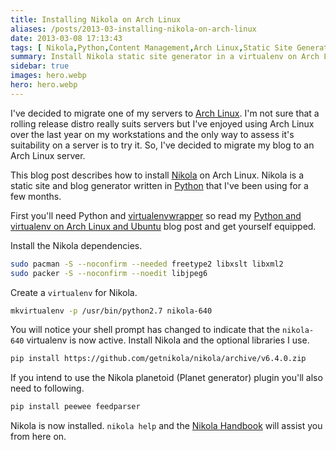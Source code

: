 ```yaml
---
title: Installing Nikola on Arch Linux
aliases: /posts/2013-03-installing-nikola-on-arch-linux
date: 2013-03-08 17:13:43
tags: [ Nikola,Python,Content Management,Arch Linux,Static Site Generator,virtualenv ]
summary: Install Nikola static site generator in a virtualenv on Arch Linux
sidebar: true
images: hero.webp
hero: hero.webp
---
```


I've decided to migrate one of my servers to [Arch Linux](https://www.archlinux.org/).
I'm not sure that a rolling release distro really suits servers but I've enjoyed
using Arch Linux over the last year on my workstations and the only way to
assess it's suitability on a server is to try it. So, I've decided to migrate my
blog to an Arch Linux server.

This blog post describes how to install [Nikola](http://getnikola.com/)
on Arch Linux. Nikola is a static site and blog generator written in
[Python](http://www.python.org) that I've been using for a few months.

First you'll need Python and [virtualenvwrapper](http://www.doughellmann.com/projects/virtualenvwrapper/)
so read my [Python and virtualenv on Arch Linux and Ubuntu](/posts/python-and-virtualenv-on-arch-linux-and-ubuntu/)
blog post and get yourself equipped.

Install the Nikola dependencies.

```bash
sudo pacman -S --noconfirm --needed freetype2 libxslt libxml2
sudo packer -S --noconfirm --noedit libjpeg6
```

Create a `virtualenv` for Nikola.

```bash
mkvirtualenv -p /usr/bin/python2.7 nikola-640
```

You will notice your shell prompt has changed to indicate that the `nikola-640`
virtualenv is now active. Install Nikola and the optional libraries I use.

```bash
pip install https://github.com/getnikola/nikola/archive/v6.4.0.zip
```

If you intend to use the Nikola planetoid (Planet generator) plugin you'll also
need to following.

```bash
pip install peewee feedparser
```

Nikola is now installed. `nikola help` and the [Nikola Handbook](http://getnikola.com/handbook.html)
will assist you from here on.
